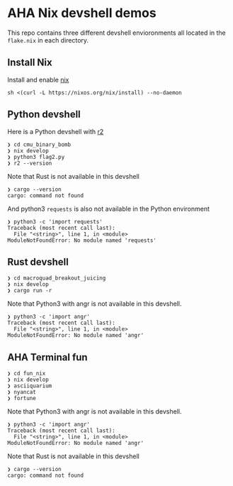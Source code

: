 # AHA Nix devshell demos

This repo contains three different devshell envioronments all located in the `flake.nix` in each directory.

## Install Nix

Install and enable [nix](https://nixos.org/download/)

```
sh <(curl -L https://nixos.org/nix/install) --no-daemon
```

## Python devshell

Here is a Python devshell with [r2](https://rada.re/n/radare2.html)

```
❯ cd cmu_binary_bomb
❯ nix develop
❯ python3 flag2.py
❯ r2 --version
```

Note that Rust is not available in this devshell

```
❯ cargo --version
cargo: command not found
```

And python3 `requests` is also not available in the Python environment

```
❯ python3 -c 'import requests'
Traceback (most recent call last):
  File "<string>", line 1, in <module>
ModuleNotFoundError: No module named 'requests'
```

## Rust devshell

```
❯ cd macroquad_breakout_juicing
❯ nix develop
❯ cargo run -r
```

Note that Python3 with angr is not available in this devshell.

```
❯ python3 -c 'import angr'
Traceback (most recent call last):
  File "<string>", line 1, in <module>
ModuleNotFoundError: No module named 'angr'
```

## AHA Terminal fun

```
❯ cd fun_nix
❯ nix develop
❯ asciiquarium
❯ nyancat
❯ fortune
```

Note that Python3 with angr is not available in this devshell.

```
❯ python3 -c 'import angr'
Traceback (most recent call last):
  File "<string>", line 1, in <module>
ModuleNotFoundError: No module named 'angr'
```

Note that Rust is not available in this devshell

```
❯ cargo --version
cargo: command not found
```

